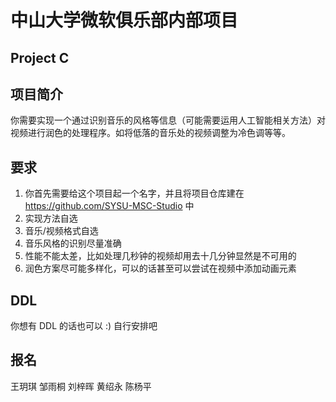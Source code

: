 # 中山大学微软俱乐部内部项目
## Project C

## 项目简介
你需要实现一个通过识别音乐的风格等信息（可能需要运用人工智能相关方法）对视频进行润色的处理程序。如将低落的音乐处的视频调整为冷色调等等。

## 要求
1. 你首先需要给这个项目起一个名字，并且将项目仓库建在 https://github.com/SYSU-MSC-Studio 中
2. 实现方法自选
3. 音乐/视频格式自选
4. 音乐风格的识别尽量准确
5. 性能不能太差，比如处理几秒钟的视频却用去十几分钟显然是不可用的
6. 润色方案尽可能多样化，可以的话甚至可以尝试在视频中添加动画元素

## DDL
你想有 DDL 的话也可以 :) 自行安排吧

## 报名
王玥琪
邹雨桐
刘梓晖
黄绍永
陈杨平
